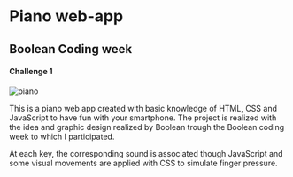 # Piano web-app 
## Boolean Coding week
#### Challenge 1

![piano](https://user-images.githubusercontent.com/63924911/174646129-4e655208-cc55-4a2b-9c81-fcf4c05d46f7.JPG)

This is a piano web app created with basic knowledge of HTML, CSS and JavaScript to have fun with your smartphone. The project is realized with the idea and graphic design realized by Boolean trough the Boolean coding week to which I participated. 

At each key, the corresponding sound is associated though JavaScript and some visual movements are applied with CSS to simulate finger pressure. 



